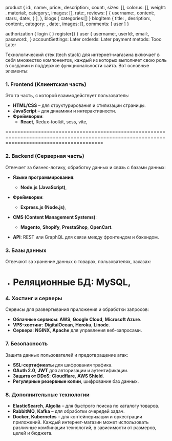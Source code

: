 product
{
id:,
name:,
price:,
description:,
count:,
sizes: [],
colorus: [],
weight: .
material:,
category:,
images: [],
rate:,
reviews: [
{
username:,
content:,
stars:,
date:,
}
],
},
blogs
{
categories:[]
}
blogItem
{
title: ,
desription:,
content:,
category: ,
date:,
images: [],
comments:
[
user
]
}

authorization
{
login
{
}
register{}
}
user
{
username:,
userId:,
email:,
password:,
}
accountSettings: Later
orderds: Later
payment metods: Tooo Later

Технологический стек (tech stack) для интернет-магазина включает в себя множество компонентов, каждый из которых выполняет свою роль в создании и поддержке функциональности сайта. Вот основные элементы:

### 1. **Frontend (Клиентская часть)**

Это та часть, с которой взаимодействует пользователь:

- **HTML/CSS** – для структурирования и стилизации страницы.
- **JavaScript** – для динамики и интерактивности.
- **Фреймворки**:
  - **React**, Redux-toolkit, scss, vite,

=============================================================================================================================================

### 2. **Backend (Серверная часть)**

Отвечает за бизнес-логику, обработку данных и связь с базами данных:

- **Языки программирования**:
  - **Node.js (JavaScript)**,
- **Фреймворки**:

  - **Express.js (Node.js)**,

- **CMS (Content Management Systems)**:

  - **Magento**, **Shopify**, **PrestaShop**, **OpenCart**.

- **API**: REST или GraphQL для связи между фронтендом и бэкендом.

### 3. **Базы данных**

Отвечают за хранение данных о товарах, пользователях, заказах:

- # **Реляционные БД**: **MySQL**,

### 4. **Хостинг и серверы**

Сервисы для развертывания приложения и обработки запросов:

- **Облачные сервисы**: **AWS**, **Google Cloud**, **Microsoft Azure**.
- **VPS-хостинг**: **DigitalOcean**, **Heroku**, **Linode**.
- **Сервера**: **NGINX**, **Apache** для управления веб-запросами.

### 7. **Безопасность**

Защита данных пользователей и предотвращение атак:

- **SSL-сертификаты** для шифрования трафика.
- **OAuth 2.0**, **JWT** для авторизации и аутентификации.
- **Защита от DDoS**: **Cloudflare**, **AWS Shield**.
- **Регулярные резервные копии**, шифрование баз данных.

### 8. **Дополнительные технологии**

- **ElasticSearch**, **Algolia** – для быстрого поиска по каталогу товаров.
- **RabbitMQ**, **Kafka** – для обработки очередей задач.
- **Docker**, **Kubernetes** – для контейнеризации и оркестрации приложений.
  Каждый интернет-магазин может использовать различные комбинации технологий, в зависимости от размеров, целей и бюджета.
